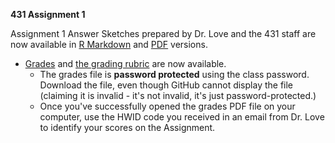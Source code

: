 **431 Assignment 1**

Assignment 1 Answer Sketches prepared by Dr. Love and the 431 staff are now available in [R Markdown](https://github.com/THOMASELOVE/431homework/blob/master/HW1/431-sketch1-2017.Rmd) and [PDF](https://github.com/THOMASELOVE/431homework/blob/master/HW1/431-sketch1-pw-2017.pdf) versions.

+ [Grades](https://github.com/THOMASELOVE/431homework/blob/master/HW1/431-grades1-pw-2017.pdf) and [the grading rubric](https://github.com/THOMASELOVE/431homework/blob/master/HW1/431-rubric1-2017.pdf) are now available.
    + The grades file is **password protected** using the class password. Download the file, even though GitHub cannot display the file (claiming it is invalid - it's not invalid, it's just password-protected.)
     + Once you've successfully opened the grades PDF file on your computer, use the HWID code you received in an email from Dr. Love to identify your scores on the Assignment.

